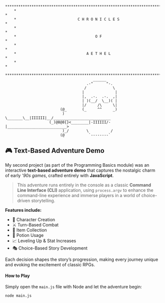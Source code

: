         ****************************************************************************
        *                                                                          *
        *                            C H R O N I C L E S                           *
        *                                                                          *
        *                                    O F                                   *
        *                                                                          *
        *                                A E T H E L                               *
        *                                                                          *
        ****************************************************************************
                                            ______
                                         .-"      "-.
                                        /            \
                                       |              |
                                       |,  .-.  .-.  ,|
                                       | )(__/  \__)( |
                                       |/     /\     \|
                             (@_       (_     ^^     _)
                              ) \_______\__|IIIIII|__/__________________________
                        (_)@8@8{}<________|-IIIIII/-|___________________________>
                              )_/        \          /
                             (@           `--------` 


## 🎮 Text-Based Adventure Demo

My second project (as part of the Programming Basics module) was an interactive **text-based adventure demo** that captures the nostalgic charm of early *'90s games*, crafted entirely with **JavaScript**.

> This adventure runs entirely in the console as a classic **Command Line Interface (CLI)** application, using `process.argv` to enhance the command-line experience and immerse players in a world of choice-driven storytelling.

**Features include:**
- 🧙 Character Creation
- ⚔️ Turn-Based Combat
- 🎒 Item Collection
- 🧪 Potion Usage
- 📈 Leveling Up & Stat Increases
- 🎭 Choice-Based Story Development

Each decision shapes the story’s progression, making every journey unique and evoking the excitement of classic RPGs.

#### How to Play
Simply open the `main.js` file with Node and let the adventure begin:
```bash
node main.js

